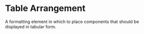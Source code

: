 # Table Arrangement

A formatting element in which to place components that should be displayed in tabular form.
